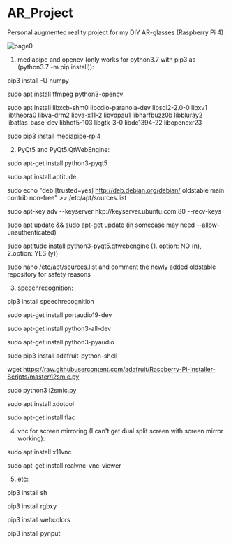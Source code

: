 # AR_Project
Personal augmented reality project for my DIY AR-glasses (Raspberry Pi 4)

![page0](https://user-images.githubusercontent.com/55510214/157495776-77e20b5e-e780-4b41-a8dd-762b0279ef4f.jpg)

1. mediapipe and opencv (only works for python3.7 with pip3 as (python3.7 -m pip install)):

pip3 install -U numpy

sudo apt install ffmpeg python3-opencv

sudo apt install libxcb-shm0 libcdio-paranoia-dev libsdl2-2.0-0 libxv1  libtheora0 libva-drm2 libva-x11-2 libvdpau1 libharfbuzz0b libbluray2 libatlas-base-dev libhdf5-103 libgtk-3-0 libdc1394-22 libopenexr23

sudo pip3 install mediapipe-rpi4


2. PyQt5 and PyQt5.QtWebEngine:

sudo apt-get install python3-pyqt5

sudo apt install aptitude

sudo echo "deb [trusted=yes]  http://deb.debian.org/debian/ oldstable main contrib non-free" >> /etc/apt/sources.list

sudo apt-key adv --keyserver hkp://keyserver.ubuntu.com:80 --recv-keys <SECOND KEY IN ERROR MESSAGE> 

sudo apt update && sudo apt-get update (in somecase may need --allow-unauthenticated)

sudo aptitude install python3-pyqt5.qtwebengine (1. option: NO (n), 2.option: YES (y))

sudo nano /etc/apt/sources.list and comment the newly added oldstable repository for safety reasons


3. speechrecognition:

pip3 install speechrecognition

sudo apt-get install portaudio19-dev

sudo apt-get install python3-all-dev

sudo apt-get install python3-pyaudio
  
sudo pip3 install adafruit-python-shell
  
wget https://raw.githubusercontent.com/adafruit/Raspberry-Pi-Installer-Scripts/master/i2smic.py
  
sudo python3 i2smic.py
  
sudo apt install xdotool  
  
sudo apt-get install flac  
  

4. vnc for screen mirroring (I can't get dual split screen with screen mirror working):

sudo apt install x11vnc

sudo apt-get install realvnc-vnc-viewer
  

5. etc:

pip3 install sh

pip3 install rgbxy

pip3 install webcolors

pip3 install pynput

